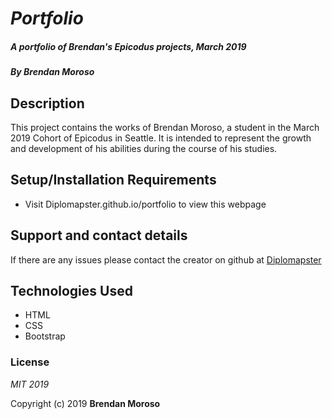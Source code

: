 # _Portfolio_

##### _A portfolio of Brendan's Epicodus projects, March 2019_

##### By **Brendan Moroso**

## Description

This project contains the works of Brendan Moroso, a student in the March 2019 Cohort of Epicodus in Seattle. It is intended to represent the growth and development of his abilities during the course of his studies.

## Setup/Installation Requirements

* Visit Diplomapster.github.io/portfolio to view this webpage

## Support and contact details

If there are any issues please contact the creator on github at [Diplomapster](https://github.com/diplomapster)

## Technologies Used

* HTML
* CSS
* Bootstrap

### License

*MIT 2019*

Copyright (c) 2019 **Brendan Moroso**
